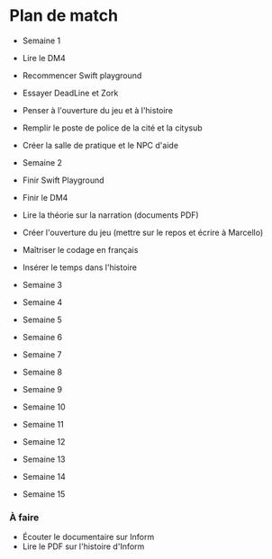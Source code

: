 # Plan de match

- Semaine 1
 - Lire le DM4
 - Recommencer Swift playground
 - Essayer DeadLine et Zork
  - Penser à l'ouverture du jeu et à l'histoire
  - Remplir le poste de police de la cité et la citysub
  - Créer la salle de pratique et le NPC d'aide


- Semaine 2
 - Finir Swift Playground
 - Finir le DM4
 - Lire la théorie sur la narration (documents PDF)
 - Créer l'ouverture du jeu (mettre sur le repos et écrire à Marcello)
 - Maîtriser le codage en français
 - Insérer le temps dans l'histoire

- Semaine 3

- Semaine 4

- Semaine 5

- Semaine 6

- Semaine 7

- Semaine 8

- Semaine 9

- Semaine 10

- Semaine 11

- Semaine 12

- Semaine 13

- Semaine 14

- Semaine 15

### À faire

- Écouter le documentaire sur Inform
- Lire le PDF sur l'histoire d'Inform
